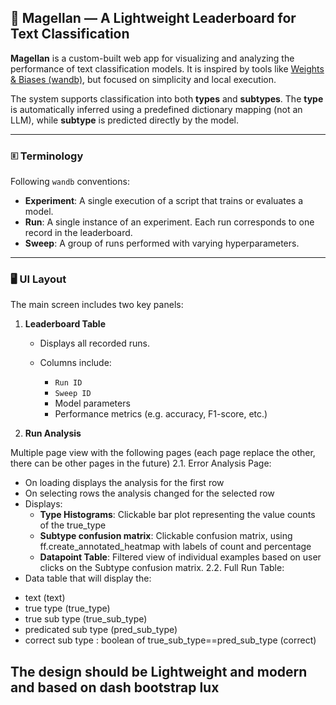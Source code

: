 ## 🧠 Magellan  — A Lightweight Leaderboard for Text Classification

**Magellan** is a custom-built web app for visualizing and analyzing the performance of text classification models. It is inspired by tools like [Weights & Biases (wandb)](https://wandb.ai), but focused on simplicity and local execution.

The system supports classification into both **types** and **subtypes**. The **type** is automatically inferred using a predefined dictionary mapping (not an LLM), while **subtype** is predicted directly by the model.

---

### 🗉️ Terminology

Following `wandb` conventions:

* **Experiment**: A single execution of a script that trains or evaluates a model.
* **Run**: A single instance of an experiment. Each run corresponds to one record in the leaderboard.
* **Sweep**: A group of runs performed with varying hyperparameters.

---

### 🖥️ UI Layout

The main screen includes two key panels:

1. **Leaderboard Table**

   * Displays all recorded runs.
   * Columns include:

     * `Run ID`
     * `Sweep ID`
     * Model parameters
     * Performance metrics (e.g. accuracy, F1-score, etc.)

2. **Run Analysis**

Multiple page view with the following pages (each page replace the other, there can be other pages in the future)
2.1. Error Analysis Page:
   * On loading displays the analysis for the first row
   * On selecting rows the analysis changed for the selected row
   * Displays:
     * **Type Histograms**: Clickable bar plot representing the value counts of the true_type
     * **Subtype confusion matrix**: Clickable confusion matrix, using ff.create_annotated_heatmap with labels of count and percentage
     * **Datapoint Table**: Filtered view of individual examples based on user clicks on the Subtype confusion matrix.
2.2. Full Run Table:
   * Data table that will display the:
   - text (text)
   - true type (true_type)
   - true sub type (true_sub_type)
   - predicated sub type (pred_sub_type)
   - correct sub type : boolean of true_sub_type==pred_sub_type (correct)

The design should be Lightweight and modern and based on dash bootstrap lux
---
